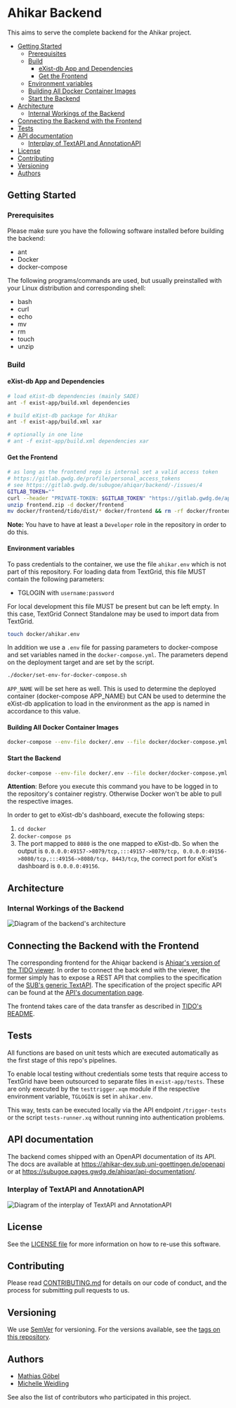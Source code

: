 # Ahikar Backend

This aims to serve the complete backend for the Ahikar project.

<!-- START doctoc generated TOC please keep comment here to allow auto update -->
<!-- DON'T EDIT THIS SECTION, INSTEAD RE-RUN doctoc TO UPDATE -->

- [Getting Started](#getting-started)
  - [Prerequisites](#prerequisites)
  - [Build](#build)
    - [eXist-db App and Dependencies](#exist-db-app-and-dependencies)
    - [Get the Frontend](#get-the-frontend)
  - [Environment variables](#environment-variables)
  - [Building All Docker Container Images](#building-all-docker-container-images)
  - [Start the Backend](#start-the-backend)
- [Architecture](#architecture)
  - [Internal Workings of the Backend](#internal-workings-of-the-backend)
- [Connecting the Backend with the Frontend](#connecting-the-backend-with-the-frontend)
- [Tests](#tests)
- [API documentation](#api-documentation)
  - [Interplay of TextAPI and AnnotationAPI](#interplay-of-textapi-and-annotationapi)
- [License](#license)
- [Contributing](#contributing)
- [Versioning](#versioning)
- [Authors](#authors)

<!-- END doctoc generated TOC please keep comment here to allow auto update -->

## Getting Started

### Prerequisites

Please make sure you have the following software installed before building the
backend:

- ant
- Docker
- docker-compose

The following programs/commands are used, but usually preinstalled with your Linux distribution and corresponding shell:

- bash
- curl
- echo
- mv
- rm
- touch
- unzip

### Build

#### eXist-db App and Dependencies

```bash
# load eXist-db dependencies (mainly SADE)
ant -f exist-app/build.xml dependencies

# build eXist-db package for Ahikar
ant -f exist-app/build.xml xar

# optionally in one line
# ant -f exist-app/build.xml dependencies xar
```

#### Get the Frontend

```bash
# as long as the frontend repo is internal set a valid access token
# https://gitlab.gwdg.de/profile/personal_access_tokens
# see https://gitlab.gwdg.de/subugoe/ahiqar/backend/-/issues/4
GITLAB_TOKEN=""
curl --header "PRIVATE-TOKEN: $GITLAB_TOKEN" "https://gitlab.gwdg.de/api/v4/projects/9882/jobs/artifacts/develop/download?job=build" --output frontend.zip
unzip frontend.zip -d docker/frontend
mv docker/frontend/tido/dist/* docker/frontend && rm -rf docker/frontend/tido
```

**Note:** You have to have at least a `Developer` role in the repository in order to do this.

#### Environment variables

To pass credentials to the container, we use the file `ahikar.env` which is not part of this repository. For loading data from TextGrid, this file MUST contain the following parameters:

- TGLOGIN with `username:password`

For local development this file MUST be present but can be left empty. In this case, TextGrid Connect Standalone may be used to import data from TextGrid.

```bash
touch docker/ahikar.env
```

In addition we use a `.env` file for passing parameters to docker-compose and set variables named in the `docker-compose.yml`. The parameters depend on the deployment target and are set by the script.

```bash
./docker/set-env-for-docker-compose.sh
```

`APP_NAME` will be set here as well. This is used to determine the deployed container (docker-compose APP_NAME) but CAN be used to determine the eXist-db application to load in the environment as the app is named in accordance to this value.

#### Building All Docker Container Images

```bash
docker-compose --env-file docker/.env --file docker/docker-compose.yml build
```

#### Start the Backend

```bash
docker-compose --env-file docker/.env --file docker/docker-compose.yml up --detach
```

**Attention**: Before you execute this command you have to be logged in to the repository's container registry.
Otherwise Docker won't be able to pull the respective images.

In order to get to eXist-db's dashboard, execute the following steps:

1. `cd docker`
2. `docker-compose ps`
3. The port mapped to `8080` is the one mapped to eXist-db. So when the output is `0.0.0.0:49157->8079/tcp,:::49157->8079/tcp, 0.0.0.0:49156->8080/tcp,:::49156->8080/tcp, 8443/tcp`, the correct port for eXist's dashboard is `0.0.0.0:49156`.

## Architecture

### Internal Workings of the Backend

![Diagram of the backend's architecture](exist-app/data/ahiqar_backend_architecture.png)

## Connecting the Backend with the Frontend

The corresponding frontend for the Ahiqar backend is [Ahiqar's version of the TIDO viewer](https://gitlab.gwdg.de/subugoe/ahiqar/ahiqar-tido).
In order to connect the back end with the viewer, the former simply has to expose a REST API that complies to the specification of the [SUB's generic TextAPI](https://subugoe.pages.gwdg.de/emo/text-api/).
The specification of the project specific API can be found at the [API's documentation page](https://subugoe.pages.gwdg.de/ahiqar/api-documentation/).

The frontend takes care of the data transfer as described in [TIDO's README](https://gitlab.gwdg.de/subugoe/emo/tido/-/blob/develop/README.md#connecting-the-viewer-with-a-backend).

## Tests

All functions are based on unit tests which are executed automatically as the first stage of this repo's pipelines.

To enable local testing without credentials some tests that require access to TextGrid have been outsourced to separate files in `exist-app/tests`.
These are only executed by the `testtrigger.xqm` module if the respective environment variable, `TGLOGIN` is set in `ahikar.env`.

This way, tests can be executed locally via the API endpoint `/trigger-tests` or the script `tests-runner.xq` without running into authentication problems.

## API documentation

The backend comes shipped with an OpenAPI documentation of its API.
The docs are available at <https://ahikar-dev.sub.uni-goettingen.de/openapi> or at <https://subugoe.pages.gwdg.de/ahiqar/api-documentation/>.

### Interplay of TextAPI and AnnotationAPI

![Diagram of the interplay of TextAPI and AnnotationAPI](exist-app/data/annotationAPI.png)

## License

See the [LICENSE file](LICENSE.md) for more information on how to re-use this software.

## Contributing

Please read [CONTRIBUTING.md](CONTRIBUTING.md) for details on our code of conduct, and the process for submitting pull requests to us.

## Versioning

We use [SemVer](https://semver.org/) for versioning. For the versions available, see the [tags on this repository](https://gitlab.gwdg.de/subugoe/ahiqar/backend/-/tags).

## Authors

- [Mathias Göbel](https://gitlab.gwdg.de/mgoebel)
- [Michelle Weidling](https://gitlab.gwdg.de/mrodzis)

See also the list of contributors who participated in this project.
